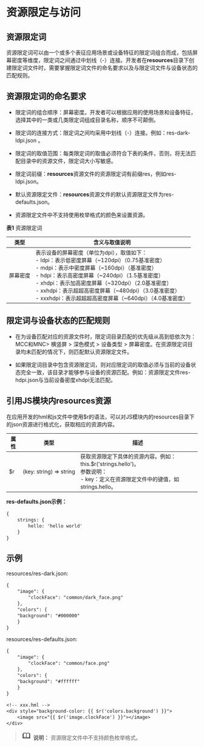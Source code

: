 # 资源限定与访问


## 资源限定词

资源限定词可以由一个或多个表征应用场景或设备特征的限定词组合而成，包括屏幕密度等维度，限定词之间通过中划线（-）连接。开发者在**resources**目录下创建限定词文件时，需要掌握限定词文件的命名要求以及与限定词文件与设备状态的匹配规则。


## 资源限定词的命名要求

- 限定词的组合顺序：屏幕密度。开发者可以根据应用的使用场景和设备特征，选择其中的一类或几类限定词组成目录名称，顺序不可颠倒。

- 限定词的连接方式：限定词之间均采用中划线（-）连接。例如：res-dark-ldpi.json 。

- 限定词的取值范围：每类限定词的取值必须符合下表的条件，否则，将无法匹配目录中的资源文件，限定词大小写敏感。

- 限定词前缀：**resources**资源文件的资源限定词有前缀res，例如res-ldpi.json。

- 默认资源限定文件：**resources**资源文件的默认资源限定文件为res-defaults.json。

- 资源限定文件中不支持使用枚举格式的颜色来设置资源。


**表1** 资源限定词

| 类型 | 含义与取值说明 |
| -------- | -------- |
| 屏幕密度 | 表示设备的屏幕密度（单位为dpi），取值如下：<br/>-&nbsp;ldpi：表示低密度屏幕（\~120dpi）（0.75基准密度）<br/>-&nbsp;mdpi：表示中密度屏幕（\~160dpi）（基准密度）<br/>-&nbsp;hdpi：表示高密度屏幕（\~240dpi）（1.5基准密度）<br/>-&nbsp;xhdpi：表示加高密度屏幕（\~320dpi）（2.0基准密度）<br/>-&nbsp;xxhdpi：表示超超高密度屏幕（\~480dpi）（3.0基准密度）<br/>-&nbsp;xxxhdpi：表示超超超高密度屏幕（\~640dpi）（4.0基准密度） |


## 限定词与设备状态的匹配规则

- 在为设备匹配对应的资源文件时，限定词目录匹配的优先级从高到低依次为：MCC和MNC&gt; 横竖屏 &gt; 深色模式 &gt; 设备类型 &gt; 屏幕密度。在资源限定词目录均未匹配的情况下，则匹配默认资源限定文件。

- 如果限定词目录中包含资源限定词，则对应限定词的取值必须与当前的设备状态完全一致，该目录才能够参与设备的资源匹配。例如：资源限定文件res-hdpi.json与当前设备密度xhdpi无法匹配。


## 引用JS模块内resources资源

在应用开发的hml和js文件中使用$r的语法，可以对JS模块内的resources目录下的json资源进行格式化，获取相应的资源内容。

| 属性 | 类型 | 描述 |
| -------- | -------- | -------- |
| $r | (key:&nbsp;string)&nbsp;=&gt;&nbsp;string | 获取资源限定下具体的资源内容。例如：this.$r('strings.hello')。<br/>参数说明：<br/>-&nbsp;key：定义在资源限定文件中的键值，如strings.hello。<br/> |

**res-defaults.json示例：**<br/>

```
{
    strings: {        
        hello: 'hello world'    
    }
}
```

## 示例

resources/res-dark.json:

```
{
    "image": {
        "clockFace": "common/dark_face.png"
    },
    "colors": {
	"background": "#000000"
    }
}
```

resources/res-defaults.json:

```
{
    "image": {
        "clockFace": "common/face.png"
    },
    "colors": {
	"background": "#ffffff"
    }
}
```

```
<!-- xxx.hml -->
<div style="background-color: {{ $r('colors.background') }}">
    <image src="{{ $r('image.clockFace') }}"></image>
</div>
```

> ![icon-note.gif](public_sys-resources/icon-note.gif) **说明：**
> 资源限定文件中不支持颜色枚举格式。
